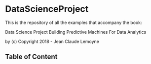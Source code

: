 # DataScienceProject
This is the repository of all the examples that accompany the book:

Data Science Project 
Building Predictive Machines 
For Data Analytics

by (c) Copyright 2018 - Jean Claude Lemoyne

## Table of Content
